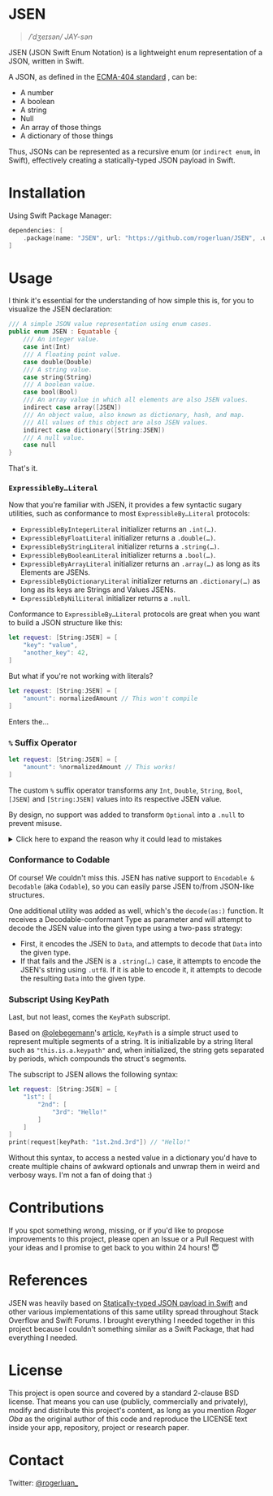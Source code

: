 # JSEN

> _/ˈdʒeɪsən/ JAY-sən_

JSEN (JSON Swift Enum Notation) is a lightweight enum representation of a JSON, written in Swift.

A JSON, as defined in the [ECMA-404 standard](https://www.json.org) , can be:

- A number
- A boolean
- A string
- Null
- An array of those things
- A dictionary of those things

Thus, JSONs can be represented as a recursive enum (or `indirect enum`, in Swift), effectively creating a statically-typed JSON payload in Swift.

# Installation

Using Swift Package Manager:

```swift
dependencies: [
    .package(name: "JSEN", url: "https://github.com/rogerluan/JSEN", .upToNextMajor(from: "1.0.0")),
]
```

# Usage

I think it's essential for the understanding of how simple this is, for you to visualize the JSEN declaration:

```swift
/// A simple JSON value representation using enum cases.
public enum JSEN : Equatable {
    /// An integer value.
    case int(Int)
    /// A floating point value.
    case double(Double)
    /// A string value.
    case string(String)
    /// A boolean value.
    case bool(Bool)
    /// An array value in which all elements are also JSEN values.
    indirect case array([JSEN])
    /// An object value, also known as dictionary, hash, and map.
    /// All values of this object are also JSEN values.
    indirect case dictionary([String:JSEN])
    /// A null value.
    case null
}
```

That's it.

### `ExpressibleBy…Literal`

Now that you're familiar with JSEN, it provides a few syntactic sugary utilities, such as conformance to most `ExpressibleBy…Literal` protocols:

- `ExpressibleByIntegerLiteral` initializer returns an `.int(…)`.
- `ExpressibleByFloatLiteral` initializer returns a `.double(…)`.
- `ExpressibleByStringLiteral` initializer returns a  `.string(…)`.
- `ExpressibleByBooleanLiteral` initializer returns a `.bool(…)`.
- `ExpressibleByArrayLiteral` initializer returns an `.array(…)` as long as its Elements are JSENs.
- `ExpressibleByDictionaryLiteral` initializer returns an `.dictionary(…)` as long as its keys are Strings and Values JSENs.
- `ExpressibleByNilLiteral` initializer returns a `.null`.

Conformance to `ExpressibleBy…Literal` protocols are great when you want to build a JSON structure like this:

```swift
let request: [String:JSEN] = [
    "key": "value",
    "another_key": 42,
]
```

But what if you're not working with literals?

```swift
let request: [String:JSEN] = [
    "amount": normalizedAmount // This won't compile
]
```

Enters the…

### `%` Suffix Operator

```swift
let request: [String:JSEN] = [
    "amount": %normalizedAmount // This works!
]
```

The custom `%` suffix operator transforms any `Int`, `Double`, `String`, `Bool`, `[JSEN]` and `[String:JSEN]` values into its respective JSEN value.


By design, no support was added to transform `Optional` into a `.null` to prevent misuse.

<details><summary>Click here to expand the reason why it could lead to mistakes</summary>
<p>

To illustrate the possible problems around an `%optionalValue` operation, picture the following scenario:

```swift
let request: [String:JSEN] = [
    "middle_name": %optionalString
]

network.put(request)
```

Now, if the `%` operator detected a nonnull String, great. But if it detected its underlying value to be `.none` (aka `nil`), it would convert the value to `.null`, which, when encoded, would be converted to `NSNull()` (more on this below in the Codable section). As you imagine, `NSNull()` and `nil` have very different behaviors when it comes to RESTful APIs - the former might delete the key information on the database, while the latter will simply be ignored by Swift Dictionary (as if the field wasn't even there).

Hence, if you want to use an optional value, make the call explicit by using either `.null` if you know the value must be encoded into a `NSNull()` instance, or unwrap its value and wrap it around one of the non-null JSEN cases.

</p>
</details>

### Conformance to Codable

Of course! We couldn't miss this. JSEN has native support to `Encodable & Decodable` (aka `Codable`), so you can easily parse JSEN to/from JSON-like structures.

One additional utility was added as well, which's the `decode(as:)` function. It receives a Decodable-conformant Type as parameter and will attempt to decode the JSEN value into the given type using a two-pass strategy:
- First, it encodes the JSEN to `Data`, and attempts to decode that `Data` into the given type.
- If that fails and the JSEN is a `.string(…)` case, it attempts to encode the JSEN's string using `.utf8`. If it is able to encode it, it attempts to decode the resulting `Data` into the given type.

### Subscript Using KeyPath

Last, but not least, comes the `KeyPath` subscript.

Based on [@olebegemann](https://twitter.com/olebegemann)'s [article](https://oleb.net/blog/2017/01/dictionary-key-paths), `KeyPath` is a simple struct used to represent multiple segments of a string. It is initializable by a string literal such as `"this.is.a.keypath"` and, when initialized, the string gets separated by periods, which compounds the struct's segments.

The subscript to JSEN allows the following syntax:

```swift
let request: [String:JSEN] = [
    "1st": [
        "2nd": [
            "3rd": "Hello!"
        ]
    ]
]
print(request[keyPath: "1st.2nd.3rd"]) // "Hello!"
```

Without this syntax, to access a nested value in a dictionary you'd have to create multiple chains of awkward optionals and unwrap them in weird and verbosy ways. I'm not a fan of doing that :)

# Contributions

If you spot something wrong, missing, or if you'd like to propose improvements to this project, please open an Issue or a Pull Request with your ideas and I promise to get back to you within 24 hours! 😇

# References

JSEN was heavily based on [Statically-typed JSON payload in Swift](https://jobandtalent.engineering/statically-typed-json-payload-in-swift-bd193a9e8cf2) and other various implementations of this same utility spread throughout Stack Overflow and Swift Forums. I brought everything I needed together in this project because I couldn't something similar as a Swift Package, that had everything I needed.

# License

This project is open source and covered by a standard 2-clause BSD license. That means you can use (publicly, commercially and privately), modify and distribute this project's content, as long as you mention *Roger Oba* as the original author of this code and reproduce the LICENSE text inside your app, repository, project or research paper.

# Contact

Twitter: [@rogerluan_](https://twitter.com/rogerluan_)

